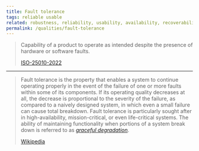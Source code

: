 ```yaml
---
title: Fault tolerance
tags: reliable usable
related: robustness, reliability, usability, availability, recoverability, faultlessness, graceful-degradation
permalink: /qualities/fault-tolerance
---
```


>Capability of a product to operate as intended despite the presence of hardware or software faults.
>
>[ISO-25010-2022](/references/#iso-25010-2022)

<hr class="with-no-margin"/>

>Fault tolerance is the property that enables a system to continue operating properly in the event of the failure of one or more faults within some of its components. 
>If its operating quality decreases at all, the decrease is proportional to the severity of the failure, as compared to a naively designed system, in which even a small failure can cause total breakdown. 
>Fault tolerance is particularly sought after in high-availability, mission-critical, or even life-critical systems. 
>The ability of maintaining functionality when portions of a system break down is referred to as [_graceful degradation_](/qualities/graceful-degradation).
>
>[Wikipedia](https://en.wikipedia.org/wiki/Fault_tolerance)

